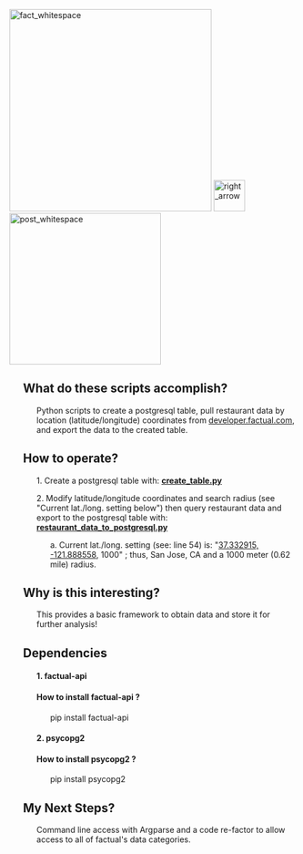 

<p><a href="http://developer.factual.com/" target="_blank"><img width="355" alt="fact_whitespace" src="https://cloud.githubusercontent.com/assets/8240612/16720322/209fd664-4703-11e6-8cc3-3d6d7d458889.png"></a>  <img width="55" alt="right_arrow" src="https://cloud.githubusercontent.com/assets/8240612/16720229/f207b458-4701-11e6-8e76-1fe563fb861d.png">       <a  href="https://www.postgresql.org/" target="_blank"><img width="266" alt="post_whitespace" src="https://cloud.githubusercontent.com/assets/8240612/16720326/2f373956-4703-11e6-8228-a71489c5e0ef.png"></a> </p>



<ul><h2><strong>What do these scripts accomplish?</strong></h2> 
<ul>Python scripts to create a postgresql table, pull restaurant data by location (latitude/longitude) coordinates from <a href="http://developer.factual.com/">developer.factual.com</a>, and export the data to the created table.</ul>

<h2><strong>How to operate?</strong></h2> 
<ul>1. Create a postgresql table with: <a href="https://github.com/JeffreyJackovich/factual_data_to_postgresql/blob/master/create_table.py"><strong>create_table.py</strong></a> </ul>
<ul>2. Modify latitude/longitude coordinates and search radius (see "Current lat./long. setting below") then query restaurant data and export to the postgresql table with: <a href="https://github.com/JeffreyJackovich/factual_data_to_postgresql/blob/master/restaurant_data_to_postgresql.py"><strong>restaurant_data_to_postgresql.py</strong></a> </ul>
<ul><ul>a. Current lat./long. setting (see: line 54) is: "<a href="https://www.google.com/maps/place/37%C2%B019'58.5%22N+121%C2%B053'18.8%22W/@37.3424183,-121.8953795,13.75z/data=!4m5!3m4!1s0x0:0x0!8m2!3d37.332915!4d-121.888558">37.332915, -121.888558</a>, 1000" ; thus, San Jose, CA and a 1000 meter (0.62 mile) radius. </ul></ul>


<h2><strong>Why is this interesting?</strong></h2>
<ul>This provides a basic framework to obtain data and store it for further analysis!</ul>

<h2><strong>Dependencies</strong></h2>
<ul><h4>1. factual-api</h4></ul>
<ul><h4>How to install factual-api ?</h4></ul>
<ul><ul>pip install factual-api</ul></ul>
<ul><h4>2. psycopg2</h4></ul> 
<ul><h4>How to install psycopg2 ?</h4></ul>
<ul><ul>pip install psycopg2</ul></ul>

<h2><strong>My Next Steps?</strong></h2>
<ul>Command line access with Argparse and a code re-factor to allow access to all of factual's data categories.</ul>
